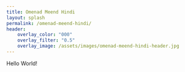 ```yaml
---
title: Omenad Meend Hindi
layout: splash
permalink: /omenad-meend-hindi/
header:
    overlay_color: "000"
    overlay_filter: "0.5"
    overlay_image: /assets/images/omenad-meend-hindi-header.jpg
---
```


Hello World!

